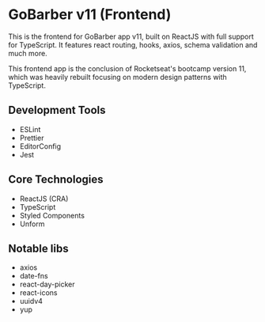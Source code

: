 # GoBarber v11 (Frontend)

This is the frontend for GoBarber app v11, built on ReactJS with full support for TypeScript. It features react routing, hooks, axios, schema validation and much more.

This frontend app is the conclusion of Rocketseat's bootcamp version 11, which was heavily rebuilt focusing on modern design patterns with TypeScript.

## Development Tools

- ESLint
- Prettier
- EditorConfig
- Jest

## Core Technologies

- ReactJS (CRA)
- TypeScript
- Styled Components
- Unform

## Notable libs

- axios
- date-fns
- react-day-picker
- react-icons
- uuidv4
- yup
